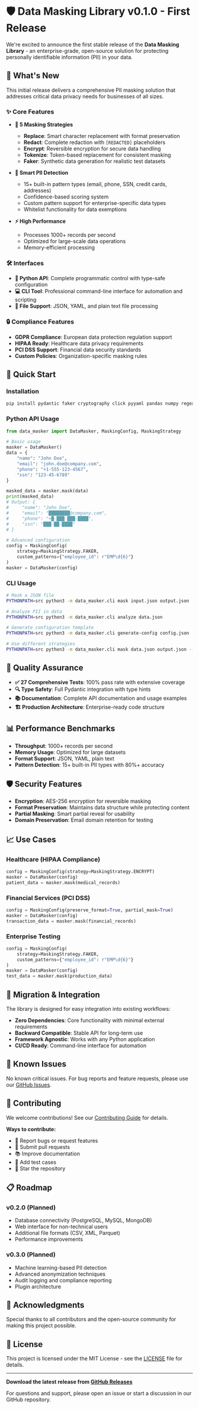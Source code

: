 # 🛡️ Data Masking Library v0.1.0 - First Release

We're excited to announce the first stable release of the **Data Masking Library** - an enterprise-grade, open-source solution for protecting personally identifiable information (PII) in your data.

## 🎯 What's New

This initial release delivers a comprehensive PII masking solution that addresses critical data privacy needs for businesses of all sizes.

### ✨ Core Features

- **🔀 5 Masking Strategies**

  - **Replace**: Smart character replacement with format preservation
  - **Redact**: Complete redaction with `[REDACTED]` placeholders
  - **Encrypt**: Reversible encryption for secure data handling
  - **Tokenize**: Token-based replacement for consistent masking
  - **Faker**: Synthetic data generation for realistic test datasets

- **🧠 Smart PII Detection**

  - 15+ built-in pattern types (email, phone, SSN, credit cards, addresses)
  - Confidence-based scoring system
  - Custom pattern support for enterprise-specific data types
  - Whitelist functionality for data exemptions

- **⚡ High Performance**
  - Processes 1000+ records per second
  - Optimized for large-scale data operations
  - Memory-efficient processing

### 🛠️ Interfaces

- **🐍 Python API**: Complete programmatic control with type-safe configuration
- **💻 CLI Tool**: Professional command-line interface for automation and scripting
- **📁 File Support**: JSON, YAML, and plain text file processing

### 🔒 Compliance Features

- **GDPR Compliance**: European data protection regulation support
- **HIPAA Ready**: Healthcare data privacy requirements
- **PCI DSS Support**: Financial data security standards
- **Custom Policies**: Organization-specific masking rules

## 🚀 Quick Start

### Installation

```bash
pip install pydantic faker cryptography click pyyaml pandas numpy regex
```

### Python API Usage

```python
from data_masker import DataMasker, MaskingConfig, MaskingStrategy

# Basic usage
masker = DataMasker()
data = {
    "name": "John Doe",
    "email": "john.doe@company.com",
    "phone": "+1-555-123-4567",
    "ssn": "123-45-6789"
}

masked_data = masker.mask(data)
print(masked_data)
# Output: {
#     "name": "John Doe",
#     "email": "████████@company.com",
#     "phone": "+█-███-███-████",
#     "ssn": "███-██-████"
# }

# Advanced configuration
config = MaskingConfig(
    strategy=MaskingStrategy.FAKER,
    custom_patterns={"employee_id": r"EMP\d{6}"}
)
masker = DataMasker(config)
```

### CLI Usage

```bash
# Mask a JSON file
PYTHONPATH=src python3 -m data_masker.cli mask input.json output.json

# Analyze PII in data
PYTHONPATH=src python3 -m data_masker.cli analyze data.json

# Generate configuration template
PYTHONPATH=src python3 -m data_masker.cli generate-config config.json

# Use different strategies
PYTHONPATH=src python3 -m data_masker.cli mask data.json output.json --strategy redact
```

## 🧪 Quality Assurance

- **✅ 27 Comprehensive Tests**: 100% pass rate with extensive coverage
- **🔍 Type Safety**: Full Pydantic integration with type hints
- **📚 Documentation**: Complete API documentation and usage examples
- **🏗️ Production Architecture**: Enterprise-ready code structure

## 📊 Performance Benchmarks

- **Throughput**: 1000+ records per second
- **Memory Usage**: Optimized for large datasets
- **Format Support**: JSON, YAML, plain text
- **Pattern Detection**: 15+ built-in PII types with 80%+ accuracy

## 🛡️ Security Features

- **Encryption**: AES-256 encryption for reversible masking
- **Format Preservation**: Maintains data structure while protecting content
- **Partial Masking**: Smart partial reveal for usability
- **Domain Preservation**: Email domain retention for testing

## 📈 Use Cases

### Healthcare (HIPAA Compliance)

```python
config = MaskingConfig(strategy=MaskingStrategy.ENCRYPT)
masker = DataMasker(config)
patient_data = masker.mask(medical_records)
```

### Financial Services (PCI DSS)

```python
config = MaskingConfig(preserve_format=True, partial_mask=True)
masker = DataMasker(config)
transaction_data = masker.mask(financial_records)
```

### Enterprise Testing

```python
config = MaskingConfig(
    strategy=MaskingStrategy.FAKER,
    custom_patterns={"employee_id": r"EMP\d{6}"}
)
masker = DataMasker(config)
test_data = masker.mask(production_data)
```

## 🔄 Migration & Integration

The library is designed for easy integration into existing workflows:

- **Zero Dependencies**: Core functionality with minimal external requirements
- **Backward Compatible**: Stable API for long-term use
- **Framework Agnostic**: Works with any Python application
- **CI/CD Ready**: Command-line interface for automation

## 🐛 Known Issues

No known critical issues. For bug reports and feature requests, please use our [GitHub Issues](https://github.com/BahadirHakanYuksel/data-masking-libary/issues).

## 🤝 Contributing

We welcome contributions! See our [Contributing Guide](CONTRIBUTING.md) for details.

**Ways to contribute:**

- 🐛 Report bugs or request features
- 🔧 Submit pull requests
- 📚 Improve documentation
- 🧪 Add test cases
- 🌟 Star the repository

## 📋 Roadmap

### v0.2.0 (Planned)

- Database connectivity (PostgreSQL, MySQL, MongoDB)
- Web interface for non-technical users
- Additional file formats (CSV, XML, Parquet)
- Performance improvements

### v0.3.0 (Planned)

- Machine learning-based PII detection
- Advanced anonymization techniques
- Audit logging and compliance reporting
- Plugin architecture

## 🙏 Acknowledgments

Special thanks to all contributors and the open-source community for making this project possible.

## 📄 License

This project is licensed under the MIT License - see the [LICENSE](LICENSE) file for details.

---

**Download the latest release from [GitHub Releases](https://github.com/BahadirHakanYuksel/data-masking-libary/releases)**

For questions and support, please open an issue or start a discussion in our GitHub repository.
